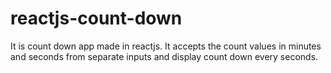 # reactjs-count-down
It is count down app made in reactjs. It accepts the count values in minutes and seconds from separate inputs and display count down every seconds.
